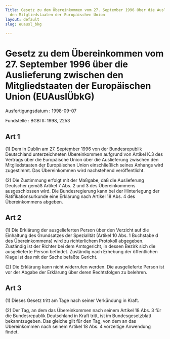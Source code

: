 ```yaml
---
Title: Gesetz zu dem Übereinkommen vom 27. September 1996 über die Auslieferung zwischen
  den Mitgliedstaaten der Europäischen Union
layout: default
slug: euausl_bkg

---
```


# Gesetz zu dem Übereinkommen vom 27. September 1996 über die Auslieferung zwischen den Mitgliedstaaten der Europäischen Union (EUAuslÜbkG)

Ausfertigungsdatum
:   1998-09-07

Fundstelle
:   BGBl II: 1998, 2253



## Art 1

(1) Dem in Dublin am 27. September 1996 von der Bundesrepublik
Deutschland unterzeichneten Übereinkommen aufgrund von Artikel K.3 des
Vertrags über die Europäische Union über die Auslieferung zwischen den
Mitgliedstaaten der Europäischen Union einschließlich seines Anhangs
wird zugestimmt. Das Übereinkommen wird nachstehend veröffentlicht.

(2) Die Zustimmung erfolgt mit der Maßgabe, daß die Auslieferung
Deutscher gemäß Artikel 7 Abs. 2 und 3 des Übereinkommens
ausgeschlossen wird. Die Bundesregierung kann bei der Hinterlegung der
Ratifikationsurkunde eine Erklärung nach Artikel 18 Abs. 4 des
Übereinkommens abgeben.


## Art 2

(1) Die Erklärung der ausgelieferten Person über den Verzicht auf die
Einhaltung des Grundsatzes der Spezialität (Artikel 10 Abs. 1
Buchstabe d des Übereinkommens) wird zu richterlichem Protokoll
abgegeben. Zuständig ist der Richter bei dem Amtsgericht, in dessen
Bezirk sich die ausgelieferte Person befindet. Zuständig nach Erhebung
der öffentlichen Klage ist das mit der Sache befaßte Gericht.

(2) Die Erklärung kann nicht widerrufen werden. Die ausgelieferte
Person ist vor der Abgabe der Erklärung über deren Rechtsfolgen zu
belehren.


## Art 3

(1) Dieses Gesetz tritt am Tage nach seiner Verkündung in Kraft.

(2) Der Tag, an dem das Übereinkommen nach seinem Artikel 18 Abs. 3
für die Bundesrepublik Deutschland in Kraft tritt, ist im
Bundesgesetzblatt bekanntzugeben. Das gleiche gilt für den Tag, von
dem an das Übereinkommen nach seinem Artikel 18 Abs. 4 vorzeitige
Anwendung findet.

